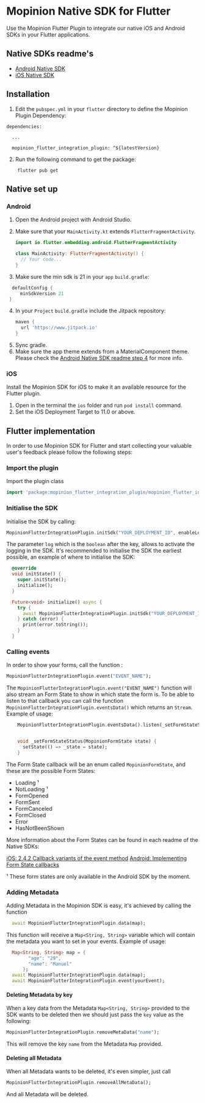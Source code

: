 # Mopinion Native SDK for Flutter

Use the Mopinion Flutter Plugin to integrate our native iOS and Android SDKs in your Flutter applications.

## Native SDKs readme's

- [Android Native SDK](https://github.com/Mopinion-com/mopinion-sdk-android)
- [iOS Native SDK](https://github.com/Mopinion-com/mopinion-sdk-ios-swiftpm)

## Installation

1. Edit the `pubspec.yml` in your `flutter` directory to define the Mopinion Plugin Dependency:

```
dependencies:

  ...

  mopinion_flutter_integration_plugin: ^${latestVersion}
```

2. Run the following command to get the package:

```
    flutter pub get
```

## Native set up

### Android

1.  Open the Android project with Android Studio.
2.  Make sure that your `MainActivity.kt` extends `FlutterFragmentActivity`.

    ```kotlin
    import io.flutter.embedding.android.FlutterFragmentActivity

    class MainActivity: FlutterFragmentActivity() {
      // Your code...
    }
    ```

3.  Make sure the min sdk is 21 in your `app` `build.gradle`:

```groovy
  defaultConfig {
     minSdkVersion 21
 }
```

4. In your `Project` `build.gradle` include the Jitpack repository:
   ```groovy
   maven {
     url 'https://www.jitpack.io'
   }
   ```
1. Sync gradle.
1. Make sure the app theme extends from a MaterialComponent theme. Please check the [Android Native SDK readme step 4](https://github.com/Mopinion-com/mopinion-sdk-android#step-4) for more info.

### iOS

Install the Mopinion SDK for iOS to make it an available resource for the Flutter plugin.

1. Open in the terminal the `ios` folder and run `pod install` command.
2. Set the iOS Deployment Target to 11.0 or above.

## Flutter implementation

In order to use Mopinion SDK for Flutter and start collecting your valuable user's feedback please follow the following steps:

### Import the plugin

Import the plugin class

```dart
import 'package:mopinion_flutter_integration_plugin/mopinion_flutter_integration_plugin.dart';
```

### Initialise the SDK

Initialise the SDK by calling:

```dart
MopinionFlutterIntegrationPlugin.initSdk("YOUR_DEPLOYMENT_ID", enableLogging: true);
```

The parameter `log` which is the `boolean` after the key, allows to activate the logging in the SDK.
It's recommended to initialise the SDK the earliest possible, an example of where to initialise the SDK:

```dart
  @override
  void initState() {
    super.initState();
    initialize();
  }

  Future<void> initialize() async {
    try {
      await MopinionFlutterIntegrationPlugin.initSdk("YOUR_DEPLOYMENT_ID", true);
    } catch (error) {
      print(error.toString());
    }
  }
```

### Calling events

In order to show your forms, call the function :

```dart
MopinionFlutterIntegrationPlugin.event("EVENT_NAME");
```

The `MopinionFlutterIntegrationPlugin.event("EVENT_NAME")` function will also stream an Form State to show in which state the form is. To be able to listen to that callback you can call the function `MopinionFlutterIntegrationPlugin.eventsData()` which returns an `Stream`. Example of usage:

```dart
    MopinionFlutterIntegrationPlugin.eventsData().listen(_setFormStateStatus)


    void _setFormStateStatus(MopinionFormState state) {
      setState(() => _state = state);
    }
```

The Form State callback will be an enum called `MopinionFormState`, and these are the possible Form States:

- Loading ¹
- NotLoading ¹
- FormOpened
- FormSent
- FormCanceled
- FormClosed
- Error
- HasNotBeenShown

More information about the Form States can be found in each readme of the Native SDKs:

[iOS: 2.4.2 Callback variants of the event method](https://github.com/Mopinion-com/mopinion-sdk-ios#242-callback-variants-of-the-event-method)
[Android: Implementing Form State callbacks](https://github.com/Mopinion-com/mopinion-sdk-android#implementing-formstate-callbacks)

¹ These form states are only available in the Android SDK by the moment.

### Adding Metadata

Adding Metadata in the Mopinion SDK is easy, it's achieved by calling the function

```dart
  await MopinionFlutterIntegrationPlugin.data(map);
```

This function will receive a `Map<String, String>` variable which will contain the metadata you want to set in your events. Example of usage:

```dart
  Map<String, String> map = {
        "age": "29",
        "name": "Manuel"
      };
  await MopinionFlutterIntegrationPlugin.data(map);
  await MopinionFlutterIntegrationPlugin.event(yourEvent);
```

#### Deleting Metadata by key

When a key data from the Metadata `Map<String, String>` provided to the SDK wants to be deleted then we should just pass the `key` value as the following:

```dart
MopinionFlutterIntegrationPlugin.removeMetaData("name");
```

This will remove the key `name` from the Metadata `Map` provided.

#### Deleting all Metadata

When all Metadata wants to be deleted, it's even simpler, just call

```dart
MopinionFlutterIntegrationPlugin.removeAllMetaData();
```

And all Metadata will be deleted.
